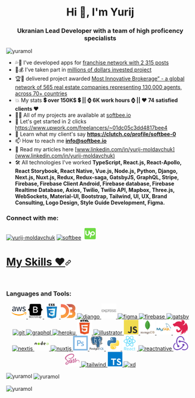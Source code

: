 <h1 align="center">Hi 👋, I'm Yurij</h1>

<h3 align="center">Ukranian Lead Developer with a team of high proficency specialists</h3>

<p align="left"> <img src="https://komarev.com/ghpvc/?username=yuramol&label=Profile%20views&color=0e75b6&style=flat" alt="yuramol" /> </p>

- 💦🚗 I’ve developed apps for [franchise network with 2 315 posts](https://luxwash.ua/)
- 🤑💰 I’ve taken part in [millions of dollars invested project](https://gapnurse.com/)
- 🏆🥇 delivered project awarded [Most Innovative Brokerage” - a global network of 565 real estate companies representing 130,000 agents, across 70+ countries](https://plumbid.com/)
- 💥 My stats **💲 over 150K$ 💲 || ⌚ 6K work hours ⌚ || ❤ 74 satisfied clients ❤**
- 👨‍💻 All of my projects are available at [softbee.io](softbee.io)
- 🤝 Let's get started in 2 clicks https://www.upwork.com/freelancers/~01dc05c3dd4817bee4
- 💬 Learn what my client's say **https://clutch.co/profile/softbee-0**
- 📫 How to reach me **info@softbee.io**
- 📄 Read my articles here [www.linkedin.com/in/yurij-moldavchuk](www.linkedin.com/in/yurij-moldavchuk)
- 🛠 All technologies I've worked **TypeScript, React.js, React-Apollo, React Storybook, React Native, Vue.js, Node.js, Python, Django, Next.js, Nuxt.js, Redux, Redux-saga, GatsbyJS, GraphQL, Stripe, Firebase, Firebase Client Android, Firebase database, Firebase Realtime Database, Axios, Twilio, Twilio API, Mapbox, Three.js, WebSockets, Material-UI, Bootstrap, Tailwind, UI, UX, Brand Consulting, Logo Design, Style Guide Development, Figma.**

<h3 align="left">Connect with me:</h3>

<p align="left">

<a href="https://linkedin.com/in/yurij-moldavchuk" target="blank"><img align="center" src="https://raw.githubusercontent.com/rahuldkjain/github-profile-readme-generator/master/src/images/icons/Social/linked-in-alt.svg" alt="yurij-moldavchuk" height="30" width="40" /></a> <a href="https://www.behance.net/softbee" target="blank"><img align="center" src="https://raw.githubusercontent.com/rahuldkjain/github-profile-readme-generator/master/src/images/icons/Social/behance.svg" alt="softbee" height="30" width="40" /></a>
<a href="https://www.upwork.com/freelancers/~01dc05c3dd4817bee4/" target="blank" alt="upwork"><svg height="30" width="40" enable-background="new 0 0 2500 2500" viewBox="0 0 2500 2500" xmlns="http://www.w3.org/2000/svg"><path d="m2315.4 0h-2130.7c-102 0-184.7 80.2-184.7 179.1v2141.7c0 99 82.7 179.2 184.7 179.2h2130.7c102 0 184.6-80.3 184.6-179.2v-2141.7c0-98.9-82.6-179.1-184.6-179.1z" fill="#6fda44"/><path d="m1834.6 1453.7c-98.4 0-190.5-41.7-274.3-109.6l20.4-95.8.9-3.5c18.2-102 75.8-273.3 253-273.3 132.9 0 241 108.3 241 241.3-.4 132.6-108.5 240.9-241 240.9zm0-726.7c-226.4 0-401.9 147.3-473.2 389.5-109-163.7-191.4-360.2-239.7-525.7h-243.6v634.8c0 125.1-101.9 227.1-226.9 227.1s-226.8-102-226.8-227.1v-634.8h-243.7v634.8c-.9 260 210.5 473.4 470.1 473.4s471-213.4 471-473.4v-106.5c47.4 98.9 105.4 198.7 175.9 287.5l-149.3 702.7h249.5l108.1-509.7c94.8 60.8 203.8 98.9 328.8 98.9 267.2 0 484.7-219.2 484.7-486.7-.2-267-217.7-484.8-484.9-484.8z" fill="#fff"/></svg>
</a>

</p>

<div dir="auto">
<h1 id="user-content-my-skills-️" dir="auto"><a class="heading-link" href="#my-skills-️">My Skills ❤️<svg class="octicon octicon-link" viewBox="0 0 16 16" version="1.1" width="16" height="16" aria-hidden="true"><path d="m7.775 3.275 1.25-1.25a3.5 3.5 0 1 1 4.95 4.95l-2.5 2.5a3.5 3.5 0 0 1-4.95 0 .751.751 0 0 1 .018-1.042.751.751 0 0 1 1.042-.018 1.998 1.998 0 0 0 2.83 0l2.5-2.5a2.002 2.002 0 0 0-2.83-2.83l-1.25 1.25a.751.751 0 0 1-1.042-.018.751.751 0 0 1-.018-1.042Zm-4.69 9.64a1.998 1.998 0 0 0 2.83 0l1.25-1.25a.751.751 0 0 1 1.042.018.751.751 0 0 1 .018 1.042l-1.25 1.25a3.5 3.5 0 1 1-4.95-4.95l2.5-2.5a3.5 3.5 0 0 1 4.95 0 .751.751 0 0 1-.018 1.042.751.751 0 0 1-1.042.018 1.998 1.998 0 0 0-2.83 0l-2.5 2.5a1.998 1.998 0 0 0 0 2.83Z"></path></svg></a></h1>
<p dir="auto"><a target="_blank" rel="noopener noreferrer nofollow" href="https://camo.githubusercontent.com/268ac512e333b69600eb9773a8f80b7a251f4d6149642a50a551d4798183d621/68747470733a2f2f696d672e736869656c64732e696f2f62616467652f52656163742d3230323332413f7374796c653d666f722d7468652d6261646765266c6f676f3d7265616374266c6f676f436f6c6f723d363144414642"><img src="https://camo.githubusercontent.com/268ac512e333b69600eb9773a8f80b7a251f4d6149642a50a551d4798183d621/68747470733a2f2f696d672e736869656c64732e696f2f62616467652f52656163742d3230323332413f7374796c653d666f722d7468652d6261646765266c6f676f3d7265616374266c6f676f436f6c6f723d363144414642" alt="" data-canonical-src="https://img.shields.io/badge/React-20232A?style=for-the-badge&amp;logo=react&amp;logoColor=61DAFB" style="max-width: 100%;"></a>
<a target="_blank" rel="noopener noreferrer nofollow" href="https://camo.githubusercontent.com/f92c2adee602b2b57dec49103f952d892c23aed99a92d2b132bb0e545af81e71/68747470733a2f2f696d672e736869656c64732e696f2f62616467652f52656163746e61746976652d3230323332413f7374796c653d666f722d7468652d6261646765266c6f676f3d7265616374266c6f676f436f6c6f723d363144414642"><img src="https://camo.githubusercontent.com/f92c2adee602b2b57dec49103f952d892c23aed99a92d2b132bb0e545af81e71/68747470733a2f2f696d672e736869656c64732e696f2f62616467652f52656163746e61746976652d3230323332413f7374796c653d666f722d7468652d6261646765266c6f676f3d7265616374266c6f676f436f6c6f723d363144414642" alt="" data-canonical-src="https://img.shields.io/badge/Reactnative-20232A?style=for-the-badge&amp;logo=react&amp;logoColor=61DAFB" style="max-width: 100%;"></a>
<a target="_blank" rel="noopener noreferrer nofollow" href="https://camo.githubusercontent.com/9e98eab478e098342c2933b383b774088b092bff05174f33637fa6307253e8ee/68747470733a2f2f696d672e736869656c64732e696f2f62616467652f547970655363726970742d3331373843363f7374796c653d666f722d7468652d6261646765266c6f676f3d74797065736372697074266c6f676f436f6c6f723d7768697465"><img src="https://camo.githubusercontent.com/9e98eab478e098342c2933b383b774088b092bff05174f33637fa6307253e8ee/68747470733a2f2f696d672e736869656c64732e696f2f62616467652f547970655363726970742d3331373843363f7374796c653d666f722d7468652d6261646765266c6f676f3d74797065736372697074266c6f676f436f6c6f723d7768697465" alt="" data-canonical-src="https://img.shields.io/badge/TypeScript-3178C6?style=for-the-badge&amp;logo=typescript&amp;logoColor=white" style="max-width: 100%;"></a>
<a target="_blank" rel="noopener noreferrer nofollow" href="https://camo.githubusercontent.com/cf0fd363d937c79b7d333d13eccbd17081e6ff5eb0d9869a3fe0f2a90552e0a8/68747470733a2f2f696d672e736869656c64732e696f2f62616467652f72656475782d3736346162633f7374796c653d666f722d7468652d6261646765266c6f676f3d7265647578266c6f676f436f6c6f723d7768697465"><img src="https://camo.githubusercontent.com/cf0fd363d937c79b7d333d13eccbd17081e6ff5eb0d9869a3fe0f2a90552e0a8/68747470733a2f2f696d672e736869656c64732e696f2f62616467652f72656475782d3736346162633f7374796c653d666f722d7468652d6261646765266c6f676f3d7265647578266c6f676f436f6c6f723d7768697465" alt="" data-canonical-src="https://img.shields.io/badge/redux-764abc?style=for-the-badge&amp;logo=redux&amp;logoColor=white" style="max-width: 100%;"></a>
<a target="_blank" rel="noopener noreferrer nofollow" href="https://camo.githubusercontent.com/0edc28739705fec20932845afba1526e8fbf5f2347d58b67d311bbc08e26f337/68747470733a2f2f696d672e736869656c64732e696f2f62616467652f6772617068716c2d6535333561623f7374796c653d666f722d7468652d6261646765266c6f676f3d6772617068716c266c6f676f436f6c6f723d7768697465"><img src="https://camo.githubusercontent.com/0edc28739705fec20932845afba1526e8fbf5f2347d58b67d311bbc08e26f337/68747470733a2f2f696d672e736869656c64732e696f2f62616467652f6772617068716c2d6535333561623f7374796c653d666f722d7468652d6261646765266c6f676f3d6772617068716c266c6f676f436f6c6f723d7768697465" alt="" data-canonical-src="https://img.shields.io/badge/graphql-e535ab?style=for-the-badge&amp;logo=graphql&amp;logoColor=white" style="max-width: 100%;"></a>
<a target="_blank" rel="noopener noreferrer nofollow" href="https://camo.githubusercontent.com/9d07c04bdd98c662d5df9d4e1cc1de8446ffeaebca330feb161f1fb8e1188204/68747470733a2f2f696d672e736869656c64732e696f2f62616467652f4a6176615363726970742d4637444631453f7374796c653d666f722d7468652d6261646765266c6f676f3d6a617661736372697074266c6f676f436f6c6f723d626c61636b"><img src="https://camo.githubusercontent.com/9d07c04bdd98c662d5df9d4e1cc1de8446ffeaebca330feb161f1fb8e1188204/68747470733a2f2f696d672e736869656c64732e696f2f62616467652f4a6176615363726970742d4637444631453f7374796c653d666f722d7468652d6261646765266c6f676f3d6a617661736372697074266c6f676f436f6c6f723d626c61636b" alt="" data-canonical-src="https://img.shields.io/badge/JavaScript-F7DF1E?style=for-the-badge&amp;logo=javascript&amp;logoColor=black" style="max-width: 100%;"></a>
<a target="_blank" rel="noopener noreferrer nofollow" href="https://camo.githubusercontent.com/d63d473e728e20a286d22bb2226a7bf45a2b9ac6c72c59c0e61e9730bfe4168c/68747470733a2f2f696d672e736869656c64732e696f2f62616467652f48544d4c352d4533344632363f7374796c653d666f722d7468652d6261646765266c6f676f3d68746d6c35266c6f676f436f6c6f723d7768697465"><img src="https://camo.githubusercontent.com/d63d473e728e20a286d22bb2226a7bf45a2b9ac6c72c59c0e61e9730bfe4168c/68747470733a2f2f696d672e736869656c64732e696f2f62616467652f48544d4c352d4533344632363f7374796c653d666f722d7468652d6261646765266c6f676f3d68746d6c35266c6f676f436f6c6f723d7768697465" alt="" data-canonical-src="https://img.shields.io/badge/HTML5-E34F26?style=for-the-badge&amp;logo=html5&amp;logoColor=white" style="max-width: 100%;"></a>
<a target="_blank" rel="noopener noreferrer nofollow" href="https://camo.githubusercontent.com/3a0f693cfa032ea4404e8e02d485599bd0d192282b921026e89d271aaa3d7565/68747470733a2f2f696d672e736869656c64732e696f2f62616467652f435353332d3135373242363f7374796c653d666f722d7468652d6261646765266c6f676f3d63737333266c6f676f436f6c6f723d7768697465"><img src="https://camo.githubusercontent.com/3a0f693cfa032ea4404e8e02d485599bd0d192282b921026e89d271aaa3d7565/68747470733a2f2f696d672e736869656c64732e696f2f62616467652f435353332d3135373242363f7374796c653d666f722d7468652d6261646765266c6f676f3d63737333266c6f676f436f6c6f723d7768697465" alt="" data-canonical-src="https://img.shields.io/badge/CSS3-1572B6?style=for-the-badge&amp;logo=css3&amp;logoColor=white" style="max-width: 100%;"></a></p>
</div>

<h3 align="left">Languages and Tools:</h3>

<p align="center"> <a href="https://aws.amazon.com" target="_blank" rel="noreferrer"> <img src="https://raw.githubusercontent.com/devicons/devicon/master/icons/amazonwebservices/amazonwebservices-original-wordmark.svg" alt="aws" width="40" height="40"/> </a> <a href="https://getbootstrap.com" target="_blank" rel="noreferrer"> <img src="https://raw.githubusercontent.com/devicons/devicon/master/icons/bootstrap/bootstrap-plain-wordmark.svg" alt="bootstrap" width="40" height="40"/> </a> <a href="https://www.w3schools.com/css/" target="_blank" rel="noreferrer"> <img src="https://raw.githubusercontent.com/devicons/devicon/master/icons/css3/css3-original-wordmark.svg" alt="css3" width="40" height="40"/> </a> <a href="https://d3js.org/" target="_blank" rel="noreferrer"> <img src="https://raw.githubusercontent.com/devicons/devicon/master/icons/d3js/d3js-original.svg" alt="d3js" width="40" height="40"/> </a> <a href="https://www.djangoproject.com/" target="_blank" rel="noreferrer"> <img src="https://cdn.worldvectorlogo.com/logos/django.svg" alt="django" width="40" height="40"/> </a> <a href="https://expressjs.com" target="_blank" rel="noreferrer"> <img src="https://raw.githubusercontent.com/devicons/devicon/master/icons/express/express-original-wordmark.svg" alt="express" width="40" height="40"/> </a> <a href="https://www.figma.com/" target="_blank" rel="noreferrer"> <img src="https://www.vectorlogo.zone/logos/figma/figma-icon.svg" alt="figma" width="40" height="40"/> </a> <a href="https://firebase.google.com/" target="_blank" rel="noreferrer"> <img src="https://www.vectorlogo.zone/logos/firebase/firebase-icon.svg" alt="firebase" width="40" height="40"/> </a> <a href="https://www.gatsbyjs.com/" target="_blank" rel="noreferrer"> <img src="https://www.vectorlogo.zone/logos/gatsbyjs/gatsbyjs-icon.svg" alt="gatsby" width="40" height="40"/> </a> <a href="https://git-scm.com/" target="_blank" rel="noreferrer"> <img src="https://www.vectorlogo.zone/logos/git-scm/git-scm-icon.svg" alt="git" width="40" height="40"/> </a> <a href="https://graphql.org" target="_blank" rel="noreferrer"> <img src="https://www.vectorlogo.zone/logos/graphql/graphql-icon.svg" alt="graphql" width="40" height="40"/> </a> <a href="https://heroku.com" target="_blank" rel="noreferrer"> <img src="https://www.vectorlogo.zone/logos/heroku/heroku-icon.svg" alt="heroku" width="40" height="40"/> </a> <a href="https://www.w3.org/html/" target="_blank" rel="noreferrer"> <img src="https://raw.githubusercontent.com/devicons/devicon/master/icons/html5/html5-original-wordmark.svg" alt="html5" width="40" height="40"/> </a> <a href="https://www.adobe.com/in/products/illustrator.html" target="_blank" rel="noreferrer"> <img src="https://www.vectorlogo.zone/logos/adobe_illustrator/adobe_illustrator-icon.svg" alt="illustrator" width="40" height="40"/> </a> <a href="https://developer.mozilla.org/en-US/docs/Web/JavaScript" target="_blank" rel="noreferrer"> <img src="https://raw.githubusercontent.com/devicons/devicon/master/icons/javascript/javascript-original.svg" alt="javascript" width="40" height="40"/> </a> <a href="https://www.mongodb.com/" target="_blank" rel="noreferrer"> <img src="https://raw.githubusercontent.com/devicons/devicon/master/icons/mongodb/mongodb-original-wordmark.svg" alt="mongodb" width="40" height="40"/> </a> <a href="https://www.mysql.com/" target="_blank" rel="noreferrer"> <img src="https://raw.githubusercontent.com/devicons/devicon/master/icons/mysql/mysql-original-wordmark.svg" alt="mysql" width="40" height="40"/> </a> <a href="https://nestjs.com/" target="_blank" rel="noreferrer"> <img src="https://raw.githubusercontent.com/devicons/devicon/master/icons/nestjs/nestjs-plain.svg" alt="nestjs" width="40" height="40"/> </a> <a href="https://nextjs.org/" target="_blank" rel="noreferrer"> <img src="https://cdn.worldvectorlogo.com/logos/nextjs-2.svg" alt="nextjs" width="40" height="40"/> </a> <a href="https://nodejs.org" target="_blank" rel="noreferrer"> <img src="https://raw.githubusercontent.com/devicons/devicon/master/icons/nodejs/nodejs-original-wordmark.svg" alt="nodejs" width="40" height="40"/> </a> <a href="https://nuxtjs.org/" target="_blank" rel="noreferrer"> <img src="https://www.vectorlogo.zone/logos/nuxtjs/nuxtjs-icon.svg" alt="nuxtjs" width="40" height="40"/> </a> <a href="https://www.photoshop.com/en" target="_blank" rel="noreferrer"> <img src="https://raw.githubusercontent.com/devicons/devicon/master/icons/photoshop/photoshop-line.svg" alt="photoshop" width="40" height="40"/> </a> <a href="https://www.postgresql.org" target="_blank" rel="noreferrer"> <img src="https://raw.githubusercontent.com/devicons/devicon/master/icons/postgresql/postgresql-original-wordmark.svg" alt="postgresql" width="40" height="40"/> </a> <a href="https://www.python.org" target="_blank" rel="noreferrer"> <img src="https://raw.githubusercontent.com/devicons/devicon/master/icons/python/python-original.svg" alt="python" width="40" height="40"/> </a> <a href="https://reactjs.org/" target="_blank" rel="noreferrer"> <img src="https://raw.githubusercontent.com/devicons/devicon/master/icons/react/react-original-wordmark.svg" alt="react" width="40" height="40"/> </a> <a href="https://reactnative.dev/" target="_blank" rel="noreferrer"> <img src="https://reactnative.dev/img/header_logo.svg" alt="reactnative" width="40" height="40"/> </a> <a href="https://redux.js.org" target="_blank" rel="noreferrer"> <img src="https://raw.githubusercontent.com/devicons/devicon/master/icons/redux/redux-original.svg" alt="redux" width="40" height="40"/> </a> <a href="https://sass-lang.com" target="_blank" rel="noreferrer"> <img src="https://raw.githubusercontent.com/devicons/devicon/master/icons/sass/sass-original.svg" alt="sass" width="40" height="40"/> </a> <a href="https://tailwindcss.com/" target="_blank" rel="noreferrer"> <img src="https://www.vectorlogo.zone/logos/tailwindcss/tailwindcss-icon.svg" alt="tailwind" width="40" height="40"/> </a> <a href="https://www.typescriptlang.org/" target="_blank" rel="noreferrer"> <img src="https://raw.githubusercontent.com/devicons/devicon/master/icons/typescript/typescript-original.svg" alt="typescript" width="40" height="40"/> </a> <a href="https://www.adobe.com/products/xd.html" target="_blank" rel="noreferrer"> <img src="https://cdn.worldvectorlogo.com/logos/adobe-xd.svg" alt="xd" width="40" height="40"/> </a> </p>

<p><img align="left" src="https://github-readme-stats.vercel.app/api/top-langs?username=yuramol&show_icons=true&locale=en&layout=compact" alt="yuramol" /></p>

<p>&nbsp;<img align="center" src="https://github-readme-stats.vercel.app/api?username=yuramol&show_icons=true&locale=en" alt="yuramol" /></p>

<p><img align="center" src="https://github-readme-streak-stats.herokuapp.com/?user=yuramol&" alt="yuramol" /></p>
